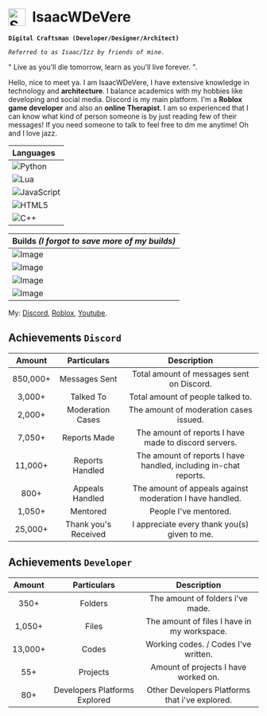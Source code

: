 # IsaacWDeVere <img align="left" alt="Spring" width="35px" style="padding-right:10px;" src="https://github.com/user-attachments/assets/0acdec10-cead-4800-8ff7-8849bc1b7eb4" />

**`Digital Craftsman (Developer/Designer/Architect)`**

*`Referred to as Isaac/Izz by friends of mine.`*

" Live as you'll die tomorrow,  learn as you'll live forever. ". 

Hello, nice to meet ya.  I am IsaacWDeVere, I have extensive knowledge in technology and **architecture**. I balance academics with my hobbies like developing and social media. Discord is my main platform. I'm a **Roblox game developer** and also an **online Therapist**.  I am so experienced that I can know what kind of person someone is by just reading few of their messages! If you need someone to talk to feel free to dm me anytime! Oh and I love jazz. 

| Languages  |
| :--        |
| ![Python](https://img.shields.io/badge/python-3670A0?style=for-the-badge&logo=python&logoColor=ffdd54) |
| ![Lua](https://img.shields.io/badge/lua-%232C2D72.svg?style=for-the-badge&logo=lua&logoColor=white) |
| ![JavaScript](https://img.shields.io/badge/javascript-%23323330.svg?style=for-the-badge&logo=javascript&logoColor=%23F7DF1E) |
| ![HTML5](https://img.shields.io/badge/html5-%23E34F26.svg?style=for-the-badge&logo=html5&logoColor=white) |
| ![C++](https://img.shields.io/badge/c++-%2300599C.svg?style=for-the-badge&logo=c%2B%2B&logoColor=white) |

| Builds *(I forgot to save more of my builds)* |
| :--        |
| ![Image](https://github.com/user-attachments/assets/597ad336-9b24-4455-ba35-41ecb5f4c086) |
| ![Image](https://github.com/user-attachments/assets/8ac93112-a9ef-434a-b2bd-49c0e908d517) |
| ![Image](https://github.com/user-attachments/assets/5f79c961-1621-41c7-917b-5b4d157e179b) |
| ![Image](https://github.com/user-attachments/assets/24168673-305e-4b3e-af7b-04775a0be86a) |

My: 
[Discord](https://discord.com/users/1233652449365983254/),
[Roblox](https://www.roblox.com/users/2698166225/profile),
[Youtube](https://www.youtube.com/@IsaacWDeVere).

## Achievements `Discord`
| Amount  | Particulars | Description |
| :---:         |     :---:      |          :---: |
| 850,000+  | Messages Sent	  | Total amount of messages sent on Discord. |
| 3,000+  | Talked To  | Total amount of people talked to. |
| 2,000+  | Moderation Cases  | The amount of moderation cases issued. |
| 7,050+  | Reports Made | The amount of reports I have made to discord servers. |
| 11,000+ | Reports Handled | The amount of reports I have handled, including in-chat reports. |
| 800+ | Appeals Handled | The amount of appeals against moderation I have handled. |
| 1,050+ | Mentored | People I've mentored. |
| 25,000+ | Thank you's Received | I appreciate every thank you(s) given to me. |

## Achievements `Developer`
| Amount  | Particulars | Description |
| :---:         |     :---:      |          :---: |
| 350+  | Folders  | The amount of folders i've made. |
| 1,050+ | Files | The amount of files I have in my workspace. |
| 13,000+ | Codes | Working codes. / Codes I've written. |
| 55+ | Projects | Amount of projects I have worked on. |
| 80+ | Developers Platforms Explored | Other Developers Platforms that i've explored. |

